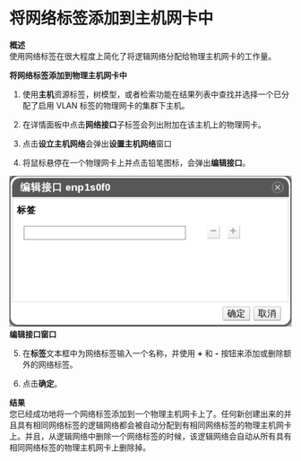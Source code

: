 # 将网络标签添加到主机网卡中

**概述**<br/>
使用网络标签在很大程度上简化了将逻辑网络分配给物理主机网卡的工作量。

**将网络标签添加到物理主机网卡中**
1. 使用**主机**资源标签，树模型，或者检索功能在结果列表中查找并选择一个已分配了启用 VLAN 标签的物理网卡的集群下主机。

2. 在详情面板中点击**网络接口**子标签会列出附加在该主机上的物理网卡。

3. 点击**设立主机网络**会弹出**设置主机网络**窗口

4. 将鼠标悬停在一个物理网卡上并点击铅笔图标，会弹出**编辑接口**。

![编辑接口窗口](../images/EayunOS_Edit_Interface.png)<br/>
**编辑接口窗口**

5. 在**标签**文本框中为网络标签输入一个名称，并使用 **+** 和 **-** 按钮来添加或删除额外的网络标签。

6. 点击**确定**。

**结果**<br/>
您已经成功地将一个网络标签添加到一个物理主机网卡上了。任何新创建出来的并且具有相同网络标签的逻辑网络都会被自动分配到有相同网络标签的物理主机网卡上。并且，从逻辑网络中删除一个网络标签的时候，该逻辑网络会自动从所有具有相同网络标签的物理主机网卡上删除掉。

